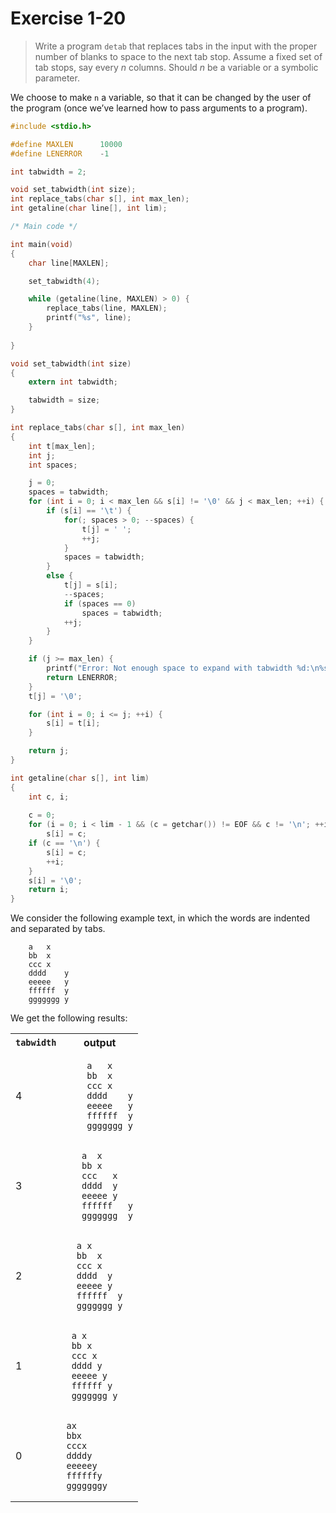 # Exercise 1-20

> Write a program `detab` that replaces tabs in the input with the proper number of blanks to space to the next tab stop.
> Assume a fixed set of tab stops, say every _n_ columns.
> Should _n_ be a variable or a symbolic parameter.

We choose to make `n` a variable, so that it can be changed by the user of the program (once we’ve learned how to pass arguments to a program).

```c
#include <stdio.h>

#define MAXLEN      10000
#define LENERROR    -1

int tabwidth = 2;

void set_tabwidth(int size);
int replace_tabs(char s[], int max_len);
int getaline(char line[], int lim);

/* Main code */

int main(void)
{
	char line[MAXLEN];

	set_tabwidth(4);

	while (getaline(line, MAXLEN) > 0) {
		replace_tabs(line, MAXLEN);
		printf("%s", line);
	}
	
}

void set_tabwidth(int size)
{
	extern int tabwidth;

	tabwidth = size;
}

int replace_tabs(char s[], int max_len)
{
	int t[max_len];
	int j;
	int spaces;

	j = 0;
	spaces = tabwidth;
	for (int i = 0; i < max_len && s[i] != '\0' && j < max_len; ++i) {
		if (s[i] == '\t') {
			for(; spaces > 0; --spaces) {
				t[j] = ' ';
				++j;
			}
			spaces = tabwidth;
		}
		else {
			t[j] = s[i];
			--spaces;
			if (spaces == 0)
				spaces = tabwidth;
			++j;
		}
	}

	if (j >= max_len) {
		printf("Error: Not enough space to expand with tabwidth %d:\n%s", tabwidth, s);
		return LENERROR;
	}
	t[j] = '\0';

	for (int i = 0; i <= j; ++i) {
		s[i] = t[i];
	}

	return j;
}

int getaline(char s[], int lim)
{
	int c, i;
	
	c = 0;
	for (i = 0; i < lim - 1 && (c = getchar()) != EOF && c != '\n'; ++i)
		s[i] = c;
	if (c == '\n') {
		s[i] = c;
		++i;
	}
	s[i] = '\0';
	return i;
}
```

We consider the following example text, in which the words are indented and separated by tabs.
```text
	a	x
	bb	x
	ccc	x
	dddd	y
	eeeee	y
	ffffff	y
	ggggggg	y
```
We get the following results:
<table>
<tr>
<th> <code>tabwidth</code> </th>
<th> output </th>
</tr>
<tr>
<td> 4 </td>
<td>

```text
    a   x
    bb  x
    ccc x
    dddd    y
    eeeee   y
    ffffff  y
    ggggggg y
```

</td>
</tr>
<tr>
<td> 3 </td>
<td>

```text
   a  x
   bb x
   ccc   x
   dddd  y
   eeeee y
   ffffff   y
   ggggggg  y
```

</td>
</tr>
<tr>
<td> 2 </td>
<td>

```text
  a x
  bb  x
  ccc x
  dddd  y
  eeeee y
  ffffff  y
  ggggggg y
```

</td>
</tr>
<tr>
<td> 1 </td>
<td>

```text
 a x
 bb x
 ccc x
 dddd y
 eeeee y
 ffffff y
 ggggggg y
```

</td>
</tr>
<tr>
<td> 0 </td>
<td>

```text
ax
bbx
cccx
ddddy
eeeeey
ffffffy
gggggggy
```

</td>
</tr>
</table>
